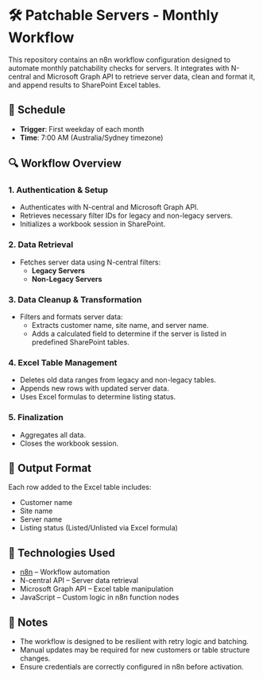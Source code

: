 
# 🛠️ Patchable Servers - Monthly Workflow

This repository contains an n8n workflow configuration designed to automate monthly patchability checks for servers. It integrates with N-central and Microsoft Graph API to retrieve server data, clean and format it, and append results to SharePoint Excel tables.

## 📅 Schedule
- **Trigger**: First weekday of each month
- **Time**: 7:00 AM (Australia/Sydney timezone)

## 🔍 Workflow Overview

### 1. Authentication & Setup
- Authenticates with N-central and Microsoft Graph API.
- Retrieves necessary filter IDs for legacy and non-legacy servers.
- Initializes a workbook session in SharePoint.

### 2. Data Retrieval
- Fetches server data using N-central filters:
  - **Legacy Servers**
  - **Non-Legacy Servers**

### 3. Data Cleanup & Transformation
- Filters and formats server data:
  - Extracts customer name, site name, and server name.
  - Adds a calculated field to determine if the server is listed in predefined SharePoint tables.

### 4. Excel Table Management
- Deletes old data ranges from legacy and non-legacy tables.
- Appends new rows with updated server data.
- Uses Excel formulas to determine listing status.

### 5. Finalization
- Aggregates all data.
- Closes the workbook session.

## 📁 Output Format
Each row added to the Excel table includes:
- Customer name
- Site name
- Server name
- Listing status (Listed/Unlisted via Excel formula)

## 🧰 Technologies Used
- [n8n](https://n8n.io/) – Workflow automation
- N-central API – Server data retrieval
- Microsoft Graph API – Excel table manipulation
- JavaScript – Custom logic in n8n function nodes

## 🧠 Notes
- The workflow is designed to be resilient with retry logic and batching.
- Manual updates may be required for new customers or table structure changes.
- Ensure credentials are correctly configured in n8n before activation.
